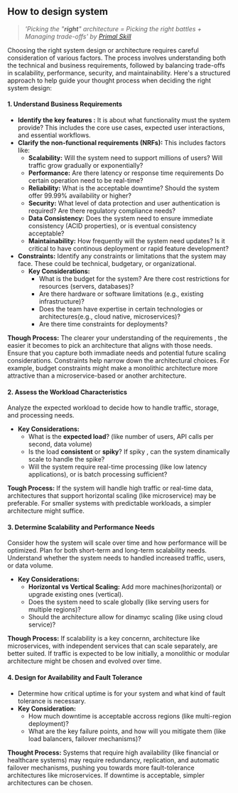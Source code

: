 ## How to design system
>*'Picking the "**right**" architecture = Picking the right battles + Managing trade-offs' by [Primal Skill](https://primalskill.blog/wins-and-trade-offs-in-software)*

Choosing the right system design or architecture requires careful consideration of various factors. The process involves understanding both the technical and business requirements, followed by balancing trade-offs in scalability, performance, security, and maintainability. Here's a structured approach to help guide your thought process when deciding the right system design:

#### 1. Understand Business Requirements
- **Identify the key features :** It is about what functionality must the system provide? This includes the core use cases, expected user interactions, and essential workflows.
- **Clarify the non-functional requirements (NRFs):** This includes factors like:
  - **Scalability:** Will the system need to support millions of users? Will traffic grow gradually or exponentially?
  - **Performance:** Are there latency or response time requirements Do certain operation need to be real-time?
  - **Reliability:** What is the acceptable downtime? Should the system offer 99.99% availability or higher?
  - **Security:** What level of data protection and user authentication is required? Are there regulatory compliance needs?
  - **Data Consistency:** Does the system need to ensure immediate consistency (ACID properties), or is eventual consistency acceptable?
  - **Maintainability:** How frequently will the system need updates? Is it critical to have continous deployment or rapid feature development?
- **Constraints:** Identify any constraints or limitations that the system may face. These could be technical, budgetary, or organizational.
  - **Key Considerations:**
    - What is the budget for the system? Are there cost restrictions for resources (servers, databases)?
    - Are there hardware or software limitations (e.g., existing infrastructure)?
    - Does the team have expertise in certain technologies or architectures(e.g., cloud native, microservices)?
    - Are there time constraints for deployments?

**Though Process:** The clearer your understanding of the requirements , the easier it becomes to pick an architecture that aligns with those needs. Ensure that you capture both immadiate needs and potential future scaling considerations. Constraints help narrow down the architectural choices. For example, budget constraints might make a monolithic architecture more attractive than a microservice-based or another architecture.

#### 2. Assess the Workload Characteristics
Analyze the expected workload to decide how to handle traffic, storage, and processing needs.
- **Key Considerations:**
  - What is the **expected load**? (like number of users, API calls per second, data volume)
  - Is the load **consistent** or **spiky**? If spiky , can the system dinamically scale to handle the spike?
  - Will the system require real-time processing (like low latency applications), or is batch processing sufficient?

**Tough Process:** If the system will handle high traffic or real-time data, architectures that support horizontal scaling (like microservice) may be preferable. For smaller systems with predictable workloads, a simpler architecture might suffice.

#### 3. Determine Scalability and Performance Needs
Consider how the system will scale over time and how performance will be optimized. Plan for both short-term and long-term scalability needs. Understand whether the system needs to handled increased traffic, users, or data volume.
  - **Key Considerations:**
    - **Horizontal vs Vertical Scaling:** Add more machines(horizontal) or upgrade existing ones (vertical).
    - Does the system need to scale globally (like serving users for multiple regions)?
    - Should the architecture allow for dinamyc scaling (like using cloud service)?
  
**Though Process:** If scalability is a key concernn, architecture like microservices, with independent services that can scale separately, are better suited. If traffic is expected to be low initially, a monolithic or modular architecture might be chosen and evolved over time.  

#### 4. Design for Availability and Fault Tolerance
- Determine how critical uptime is for your system and what kind of fault tolerance is necessary.
- **Key Consideration:**
  - How much downtime is acceptable accross regions (like multi-region deployment)?
  - What are the key failure points, and how will you  mitigate them (like load balancers, failover mechanisms)?

**Thought Process:** Systems that require high availability (like financial or healthcare systems) may require redundancy, replication, and automatic failover mechanisms, pushing you towards more fault-tolerance architectures like microservices. If downtime is acceptable, simpler architectures can be chosen.